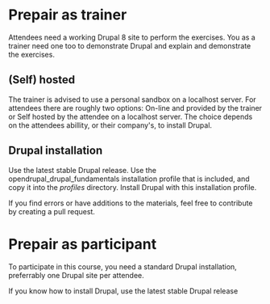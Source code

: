 # Prepair as trainer
Attendees need a working Drupal 8 site to perform the exercises. You as a trainer need one too to demonstrate Drupal
and explain and demonstrate the exercises. 

## (Self) hosted
The trainer is advised to use a personal sandbox on a localhost server. For attendees there are roughly two options: On-line and provided by the trainer or Self hosted by the attendee on a localhost server. The choice depends on the
attendees abillity, or their company's, to install Drupal.

## Drupal installation
Use the latest stable Drupal release. Use the opendrupal_drupal_fundamentals installation profile that is included, and
copy it into the *profiles* directory. Install Drupal with this installation profile.

If you find errors or have additions to the materials, feel free to contribute by creating a pull request.

# Prepair as participant
To participate in this course, you need a standard Drupal installation, preferrably one Drupal site per attendee.

If you know how to install Drupal, use the latest stable Drupal release